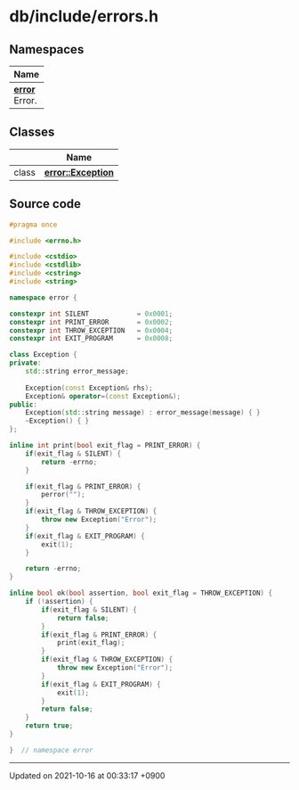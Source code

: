 

# db/include/errors.h



## Namespaces

| Name           |
| -------------- |
| **[error](/Namespaces/error)** <br>Error.  |

## Classes

|                | Name           |
| -------------- | -------------- |
| class | **[error::Exception](/Classes/error::Exception)**  |




## Source code

```cpp
#pragma once

#include <errno.h>

#include <cstdio>
#include <cstdlib>
#include <cstring>
#include <string>

namespace error {

constexpr int SILENT            = 0x0001;
constexpr int PRINT_ERROR       = 0x0002;
constexpr int THROW_EXCEPTION   = 0x0004;
constexpr int EXIT_PROGRAM      = 0x0008;

class Exception {
private:
    std::string error_message;
    
    Exception(const Exception& rhs);
    Exception& operator=(const Exception&);
public:
    Exception(std::string message) : error_message(message) { }
    ~Exception() { }
};

inline int print(bool exit_flag = PRINT_ERROR) {
    if(exit_flag & SILENT) {
        return -errno;
    }

    if(exit_flag & PRINT_ERROR) {
        perror("");
    }
    if(exit_flag & THROW_EXCEPTION) {
        throw new Exception("Error");
    }
    if(exit_flag & EXIT_PROGRAM) {
        exit(1);
    }

    return -errno;
}

inline bool ok(bool assertion, bool exit_flag = THROW_EXCEPTION) {
    if (!assertion) {
        if(exit_flag & SILENT) {
            return false;
        }
        if(exit_flag & PRINT_ERROR) {
            print(exit_flag);
        }
        if(exit_flag & THROW_EXCEPTION) {
            throw new Exception("Error");
        }
        if(exit_flag & EXIT_PROGRAM) {
            exit(1);
        }
        return false;
    }
    return true;
}

}  // namespace error
```


-------------------------------

Updated on 2021-10-16 at 00:33:17 +0900
